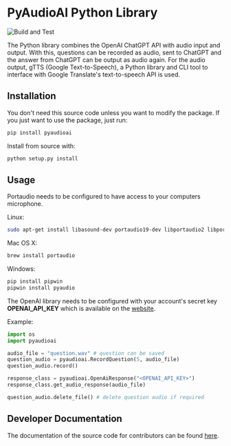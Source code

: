 # PyAudioAI Python Library

![Build and Test](https://github.com/eberlemanuel/pyaudioai/actions/workflows/test.yml/badge.svg)

The Python library combines the OpenAI ChatGPT API with audio input and output. 
With this, questions can be recorded as audio, 
sent to ChatGPT and the answer from ChatGPT can be output as audio again. 
For the audio output, gTTS (Google Text-to-Speech), a Python library and 
CLI tool to interface with Google Translate's text-to-speech API is used.

## Installation

You don't need this source code unless you want to modify the package. If you just
want to use the package, just run:

```sh
pip install pyaudioai
```

Install from source with:

```sh
python setup.py install
```

## Usage

Portaudio needs to be configured to have access to your computers microphone. 

Linux:
```bash
sudo apt-get install libasound-dev portaudio19-dev libportaudio2 libportaudiocpp0
```

Mac OS X:
```bash
brew install portaudio
```

Windows:
```bash
pip install pipwin
pipwin install pyaudio
```

The OpenAI library needs to be configured with your account's secret key **OPENAI_API_KEY** which is available on the [website](https://platform.openai.com/account/api-keys).

Example:

```python
import os
import pyaudioai

audio_file = "question.wav" # question can be saved
question_audio = pyaudioai.RecordQuestion(5, audio_file)
question_audio.record()

response_class = pyaudioai.OpenAiResponse("<OPENAI_API_KEY>")
response_class.get_audio_response(audio_file)

question_audio.delete_file() # delete question audio if required
```

## Developer Documentation

The documentation of the source code for contributors can be found [here](https://eberlemanuel.github.io/pyaudioai/).